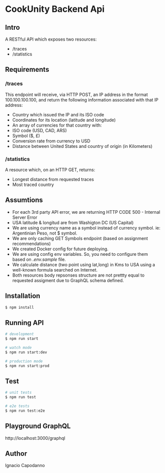 # CookUnity Backend Api

## Intro

A RESTful API which exposes two resources:
- /traces
- /statistics

## Requirements

### /traces
This endpoint will receive, via HTTP POST, an IP address in the format 100.100.100.100, and return the following information associated with that IP address:
- Country which issued the IP and its ISO code
- Coordinates for its location (latitude and longitude)
- An array of currencies for that country with:
- ISO code (USD, CAD, ARS)
- Symbol ($, £)
- Conversion rate from currency to USD
- Distance between United States and country of origin (in Kilometers)

### /statistics
A resource which, on an HTTP GET, returns:
- Longest distance from requested traces
- Most traced country

## Assumtions

- For each 3rd party API error, we are returning HTTP CODE 500 - Internal Server Error
- USA latitude & longitud are from Washigton DC (US Capital)
- We are using currency name as a symbol instead of currency symbol. ie: Argentinian Peso, not $ symbol.
- We are only caching GET Symbols endpoint (based on assignment recommendations)
- We created Docker config for future deploying.
- We are using config env variables. So, you need to configure them based on *.env.sample* file.
- We calculate distance (two point using lat,long) in Kms to USA using a well-known formula searched on Internet.
- Both resources body repsonses structure are not prettty equal to requested assigment due to GraphQL schema defined.

## Installation

```bash
$ npm install
```

## Running API

```bash
# development
$ npm run start

# watch mode
$ npm run start:dev

# production mode
$ npm run start:prod
```

## Test

```bash
# unit tests
$ npm run test

# e2e tests
$ npm run test:e2e
```

## Playground GraphQL
http://localhost:3000/graphql

## Author

  Ignacio Capodanno
